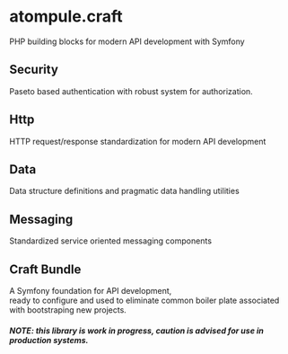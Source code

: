 # atompule.craft

PHP building blocks for modern API development with Symfony

## Security
Paseto based authentication with robust system for authorization.  

## Http
HTTP request/response standardization for modern API development 

## Data
Data structure definitions and pragmatic data handling utilities 

## Messaging
Standardized service oriented messaging components

## Craft Bundle
A Symfony foundation for API development,   
ready to configure and used to eliminate common boiler plate associated with
bootstraping new projects.

##### NOTE: this library is work in progress, caution is advised for use in production systems.